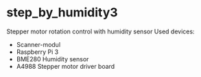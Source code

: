 # step_by_humidity3


Stepper motor rotation control with
humidity sensor
Used devices:
- Scanner-modul
- Raspberry Pi 3
- BME280 Humidity sensor
- A4988 Stepper motor driver board
